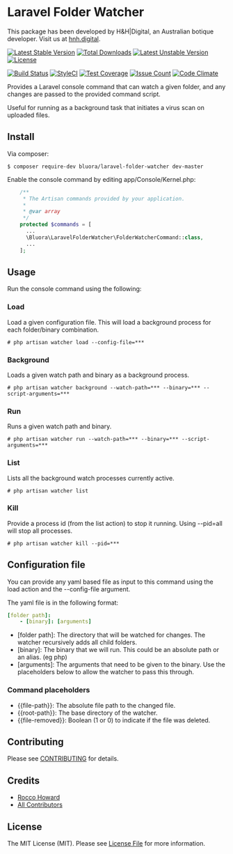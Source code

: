 # Laravel Folder Watcher

This package has been developed by H&H|Digital, an Australian botique developer. Visit us at [hnh.digital](http://hnh.digital).

[![Latest Stable Version](https://poser.pugx.org/bluora/laravel-folder-watcher/v/stable.svg)](https://packagist.org/packages/bluora/laravel-folder-watcher) [![Total Downloads](https://poser.pugx.org/bluora/laravel-folder-watcher/downloads.svg)](https://packagist.org/packages/bluora/laravel-folder-watcher) [![Latest Unstable Version](https://poser.pugx.org/bluora/laravel-folder-watcher/v/unstable.svg)](https://packagist.org/packages/bluora/laravel-folder-watcher) [![License](https://poser.pugx.org/bluora/laravel-folder-watcher/license.svg)](https://packagist.org/packages/bluora/laravel-folder-watcher)

[![Build Status](https://travis-ci.org/bluora/laravel-folder-watcher.svg?branch=master)](https://travis-ci.org/bluora/laravel-folder-watcher) [![StyleCI](https://styleci.io/repos/73382984/shield?branch=master)](https://styleci.io/repos/73382984) [![Test Coverage](https://codeclimate.com/github/bluora/laravel-folder-watcher/badges/coverage.svg)](https://codeclimate.com/github/bluora/laravel-folder-watcher/coverage) [![Issue Count](https://codeclimate.com/github/bluora/laravel-folder-watcher/badges/issue_count.svg)](https://codeclimate.com/github/bluora/laravel-folder-watcher) [![Code Climate](https://codeclimate.com/github/bluora/laravel-folder-watcher/badges/gpa.svg)](https://codeclimate.com/github/bluora/laravel-folder-watcher) 

Provides a Laravel console command that can watch a given folder, and any changes are passed to the provided command script.

Useful for running as a background task that initiates a virus scan on uploaded files.

## Install

Via composer:

`$ composer require-dev bluora/laravel-folder-watcher dev-master`

Enable the console command by editing app/Console/Kernel.php:

```php
    /**
     * The Artisan commands provided by your application.
     *
     * @var array
     */
    protected $commands = [
      ...
      \Bluora\LaravelFolderWatcher\FolderWatcherCommand::class,
      ...
    ];
```

## Usage

Run the console command using the following:

### Load

Load a given configuration file. This will load a background process for each folder/binary combination.

`# php artisan watcher load --config-file=***`

### Background

Loads a given watch path and binary as a background process.

`# php artisan watcher background --watch-path=*** --binary=*** --script-arguments=***`

### Run

Runs a given watch path and binary.

`# php artisan watcher run --watch-path=*** --binary=*** --script-arguments=***`

### List

Lists all the background watch processes currently active.

`# php artisan watcher list`

### Kill

Provide a process id (from the list action) to stop it running. Using --pid=all will stop all processes.

`# php artisan watcher kill --pid=***`

## Configuration file

You can provide any yaml based file as input to this command using the load action and the --config-file argument.

The yaml file is in the following format:

```yaml
[folder path]:
    - [binary]: [arguments]
```

* [folder path]: The directory that will be watched for changes. The watcher recursively adds all child folders.
* [binary]: The binary that we will run. This could be an absolute path or an alias. (eg php)
* [arguments]: The arguments that need to be given to the binary. Use the placeholders below to allow the watcher to pass this through.

### Command placeholders

* {{file-path}}: The absolute file path to the changed file.
* {{root-path}}: The base directory of the watcher.
* {{file-removed}}: Boolean (1 or 0) to indicate if the file was deleted.

## Contributing

Please see [CONTRIBUTING](https://github.com/bluora/laravel-folder-watcher/blob/master/CONTRIBUTING.md) for details.

## Credits

* [Rocco Howard](https://github.com/therocis)
* [All Contributors](https://github.com/bluora/laravel-folder-watcher/contributors)

## License

The MIT License (MIT). Please see [License File](https://github.com/bluora/laravel-folder-watcher/blob/master/LICENSE) for more information.
